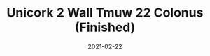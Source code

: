 ---
tags: 
  - "To Market"
  - "Cork Flooring"
title: "Unicork 2 Wall Tmuw 22 Colonus (Finished)"
designer: "To Market"
image_primary: "img/COLONUS_WALL%20(NAT%20FINISHED)_DSC_3332.jpg"
href: "https://www.tomkt.com/unicork-2-swatches"
description: "11.82%22%20x%2023.63%22%20TILES"
category: "cork-flooring"
subtitle: ""
manufacturer: "ToMarket"
slug: "/manufacturers/tomarket/cork-flooring/to-market-unicork-2-wall-tmuw-22-colonus-finished"
date: "2021-02-22"
---